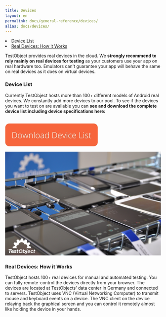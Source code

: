 ```yaml
---
title: Devices
layout: en
permalink: docs/general-reference/devices/
alias: docs/devices/
---
```

<li><a href="#device-list">Device List</a></li>
<li><a href="#real-devices-how-it-works">Real Devices: How it Works</a></li>

TestObject provides real devices in the cloud. We <b> strongly recommend to rely mainly on real devices for testing</b> as your customers use your app on real hardware too. Emulators can't guarantee your app will behave the same on real devices as it does on virtual devices.

<h3 id="device-list">Device List</h3>
Currently TestObject hosts more than 100+ different models of Android real devices. We constantly add more devices to our pool. To see if the devices you want to test on are available you can <b>see and download the complete device list including device specifications here:</b>

<br><a href="https://docs.google.com/a/testobject.com/spreadsheet/ccc?key=0Apa3dP8CSozwdGhVazhpaTZ5Mm9FMndnRS1fM2JpUXc&usp=drive_web#gid=0" target="_blank"><img class="center shadow" src="/img/general-reference/download-device-list.jpg" alt="button"></a></br>

<img class="center shadow" src="/img/general-reference/testobject-real-devices.png">

<h3 id="real-devices-how-it-works">Real Devices: How it Works</h3>
TestObject hosts 100+ real devices for manual and automated testing. You can fully remote-control the devices directly from your browser. The devices are located at TestObjects' data center in Germany and connected to servers. TestObject uses VNC (Virtual Networking Computer) to transmit mouse and keyboard events on a device. The VNC client on the device relaying back the graphical screen and you can control it remotely almost like holding the device in your hands.
